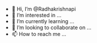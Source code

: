 - 👋 Hi, I’m @Radhakrishnapi
- 👀 I’m interested in ...
- 🌱 I’m currently learning ...
- 💞️ I’m looking to collaborate on ...
- 📫 How to reach me ...

<!---
Radhakrishnapi/Radhakrishnapi is a ✨ special ✨ repository because its `README.md` (this file) appears on your GitHub profile.
You can click the Preview link to take a look at your changes.
--->
